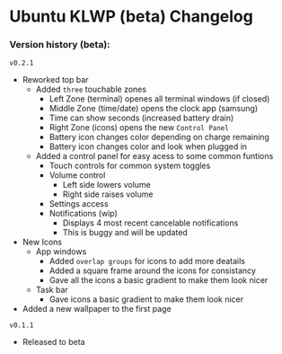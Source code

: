# Ubuntu KLWP (beta) Changelog

### Version history (beta):

`v0.2.1`
  * Reworked top bar
    * Added `three` touchable zones
      * Left Zone (terminal) openes all terminal windows (if closed)
      * Middle Zone (time/date) opens the clock app (samsung)
       * Time can show seconds (increased battery drain)
      * Right Zone (icons) opens the new `Control Panel`
       * Battery icon changes color depending on charge remaining 
       * Battery icon changes color and look when plugged in
    * Added a control panel for easy acess to some common funtions
      * Touch controls for common system toggles 
      * Volume control
        * Left side lowers volume
        * Right side raises volume
      * Settings access 
      * Notifications (wip)
        * Displays 4 most recent cancelable notifications
        * This is buggy and will be updated
  * New Icons
    * App windows
      * Added `overlap groups` for icons to add more deatails 
      * Added a square frame around the icons for consistancy 
      * Gave all the icons a basic gradient to make them look nicer
    * Task bar
      * Gave icons a basic gradient to make them look nicer
  * Added a new wallpaper to the first page
    
`v0.1.1`
  * Released to beta
